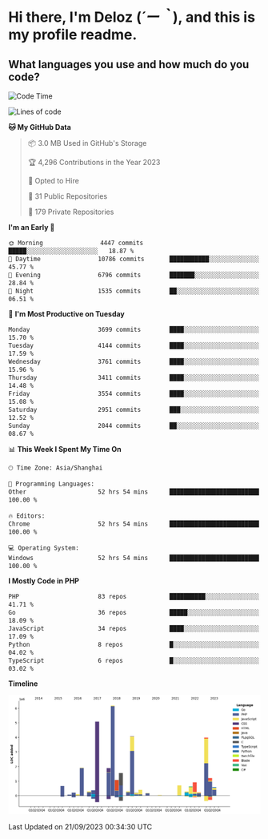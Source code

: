 # **Hi there, I'm Deloz (*´ー｀*), and this is my profile readme.**

## **What languages you use and how much do you code?**

<!--START_SECTION:waka-->
![Code Time](http://img.shields.io/badge/Code%20Time-2%2C439%20hrs%2047%20mins-blue)

![Lines of code](https://img.shields.io/badge/From%20Hello%20World%20I%27ve%20Written-32.9%20million%20lines%20of%20code-blue)

**🐱 My GitHub Data** 

> 📦 3.0 MB Used in GitHub's Storage 
 > 
> 🏆 4,296 Contributions in the Year 2023
 > 
> 💼 Opted to Hire
 > 
> 📜 31 Public Repositories 
 > 
> 🔑 179 Private Repositories 
 > 
**I'm an Early 🐤** 

```text
🌞 Morning                4447 commits        █████░░░░░░░░░░░░░░░░░░░░   18.87 % 
🌆 Daytime                10786 commits       ███████████░░░░░░░░░░░░░░   45.77 % 
🌃 Evening                6796 commits        ███████░░░░░░░░░░░░░░░░░░   28.84 % 
🌙 Night                  1535 commits        ██░░░░░░░░░░░░░░░░░░░░░░░   06.51 % 
```
📅 **I'm Most Productive on Tuesday** 

```text
Monday                   3699 commits        ████░░░░░░░░░░░░░░░░░░░░░   15.70 % 
Tuesday                  4144 commits        ████░░░░░░░░░░░░░░░░░░░░░   17.59 % 
Wednesday                3761 commits        ████░░░░░░░░░░░░░░░░░░░░░   15.96 % 
Thursday                 3411 commits        ████░░░░░░░░░░░░░░░░░░░░░   14.48 % 
Friday                   3554 commits        ████░░░░░░░░░░░░░░░░░░░░░   15.08 % 
Saturday                 2951 commits        ███░░░░░░░░░░░░░░░░░░░░░░   12.52 % 
Sunday                   2044 commits        ██░░░░░░░░░░░░░░░░░░░░░░░   08.67 % 
```


📊 **This Week I Spent My Time On** 

```text
🕑︎ Time Zone: Asia/Shanghai

💬 Programming Languages: 
Other                    52 hrs 54 mins      █████████████████████████   100.00 % 

🔥 Editors: 
Chrome                   52 hrs 54 mins      █████████████████████████   100.00 % 

💻 Operating System: 
Windows                  52 hrs 54 mins      █████████████████████████   100.00 % 
```

**I Mostly Code in PHP** 

```text
PHP                      83 repos            ██████████░░░░░░░░░░░░░░░   41.71 % 
Go                       36 repos            █████░░░░░░░░░░░░░░░░░░░░   18.09 % 
JavaScript               34 repos            ████░░░░░░░░░░░░░░░░░░░░░   17.09 % 
Python                   8 repos             █░░░░░░░░░░░░░░░░░░░░░░░░   04.02 % 
TypeScript               6 repos             █░░░░░░░░░░░░░░░░░░░░░░░░   03.02 % 
```



**Timeline**

![Lines of Code chart](https://raw.githubusercontent.com/deloz/deloz/main/assets/bar_graph.png)


 Last Updated on 21/09/2023 00:34:30 UTC
<!--END_SECTION:waka-->
